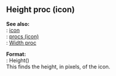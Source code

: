 ## Height proc (icon)    
**See also:**    
:   [icon](/icon)    
:   [procs (icon)](/icon/proc)    
:   [Width proc](/icon/proc/Width)    
<!-- -->    
**Format:**    
:   Height()    
This finds the height, in pixels, of the icon.  